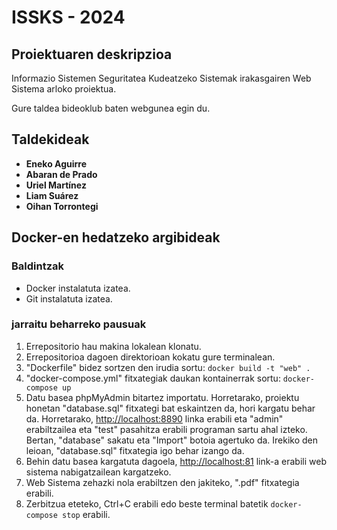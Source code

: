 # ISSKS - 2024

## Proiektuaren deskripzioa
Informazio Sistemen Seguritatea Kudeatzeko Sistemak irakasgairen Web Sistema arloko proiektua.

Gure taldea bideoklub baten webgunea egin du. 

## Taldekideak
- **Eneko Aguirre**
- **Abaran de Prado**
- **Uriel Martínez**
- **Liam Suárez**
- **Oihan Torrontegi**

## Docker-en hedatzeko argibideak

### Baldintzak
- Docker instalatuta izatea.
- Git instalatuta izatea.

### jarraitu beharreko pausuak
1. Errepositorio hau makina lokalean klonatu.
2. Errepositorioa dagoen direktorioan kokatu gure terminalean.
3. "Dockerfile" bidez sortzen den irudia sortu: `docker build -t "web" .`
4. "docker-compose.yml" fitxategiak daukan kontainerrak sortu: `docker-compose up`
5. Datu basea phpMyAdmin bitartez importatu. Horretarako, proiektu honetan "database.sql" fitxategi bat eskaintzen da, hori kargatu behar da. Horretarako, <http://localhost:8890> linka erabili eta "admin" erabiltzailea eta "test" pasahitza erabili programan sartu ahal izteko. Bertan, "database" sakatu eta "Import" botoia agertuko da. Irekiko den leioan, "database.sql" fitxategia igo behar izango da.
6. Behin datu basea kargatuta dagoela, <http://localhost:81> link-a erabili web sistema nabigatzailean kargatzeko. 
7. Web Sistema zehazki nola erabiltzen den jakiteko,  ".pdf" fitxategia erabili.
8. Zerbitzua eteteko, Ctrl+C erabili edo beste terminal batetik `docker-compose stop` erabili.